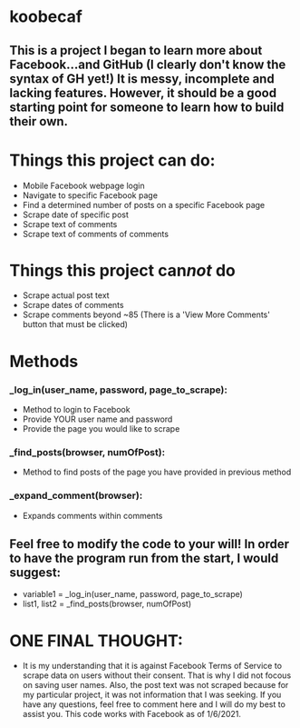 # koobecaf
## This is a project I began to learn more about Facebook...and GitHub (I clearly don't know the syntax of GH yet!)  It is messy, incomplete and lacking features.  However, it should be a good starting point for someone to learn how to build their own.

# Things this project can do:
 * Mobile Facebook webpage login
 * Navigate to specific Facebook page
 * Find a determined number of posts on a specific Facebook page
 * Scrape date of specific post
 * Scrape text of comments
 * Scrape text of comments of comments
  
# Things this project can*not* do
 * Scrape actual post text
 * Scrape dates of comments
 * Scrape comments beyond ~85 (There is a 'View More Comments' button that must be clicked)

# Methods
### _log_in(user_name, password, page_to_scrape):
 * Method to login to Facebook
 * Provide YOUR user name and password
 * Provide the page you would like to scrape
### _find_posts(browser, numOfPost):
 * Method to find posts of the page you have provided in previous method
### _expand_comment(browser):
 * Expands comments within comments
 
## Feel free to modify the code to your will!  In order to have the program run from the start, I would suggest:
 * variable1 = _log_in(user_name, password, page_to_scrape)
 * list1, list2 = _find_posts(browser, numOfPost)
 
 
 
# ONE FINAL THOUGHT:
 * It is my understanding that it is against Facebook Terms of Service to scrape data on users without their consent.  That is why I did not focous on saving user names.  Also, the post text was not scraped because for my particular project, it was not information that I was seeking.  If you have any questions, feel free to comment here and I will do my best to assist you.  This code works with Facebook as of 1/6/2021.





